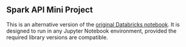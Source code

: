 
## Spark API Mini Project
This is an alternative version of the [original Databricks notebook](https://databricks-prod-cloudfront.cloud.databricks.com/public/4027ec902e239c93eaaa8714f173bcfc/5930918541830431/3404820184345514/4877238666634325/latest.html).
It is designed to run in any Jupyter Notebook environment, provided the required library versions are compatible.
